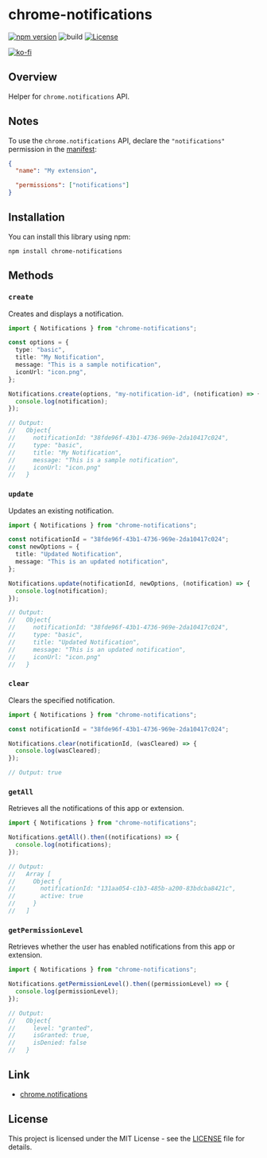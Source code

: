 # chrome-notifications

[![npm version](https://badge.fury.io/js/chrome-notifications.svg)](https://badge.fury.io/js/chrome-notifications)
![build](https://github.com/ryohidaka/chrome-notifications/workflows/Build/badge.svg)
[![License](https://img.shields.io/badge/license-MIT-blue.svg)](https://opensource.org/licenses/MIT)

[![ko-fi](https://ko-fi.com/img/githubbutton_sm.svg)](https://ko-fi.com/B0B6TVH92)

## Overview

Helper for `chrome.notifications` API.

## Notes

To use the `chrome.notifications` API, declare the `"notifications"` permission in the [manifest](https://developer.chrome.com/docs/extensions/reference/manifest):

```json
{
  "name": "My extension",

  "permissions": ["notifications"]
}
```

## Installation

You can install this library using npm:

```shell
npm install chrome-notifications
```

## Methods

### `create`

Creates and displays a notification.

```typescript
import { Notifications } from "chrome-notifications";

const options = {
  type: "basic",
  title: "My Notification",
  message: "This is a sample notification",
  iconUrl: "icon.png",
};

Notifications.create(options, "my-notification-id", (notification) => {
  console.log(notification);
});

// Output:
//   Object{
//     notificationId: "38fde96f-43b1-4736-969e-2da10417c024",
//     type: "basic",
//     title: "My Notification",
//     message: "This is a sample notification",
//     iconUrl: "icon.png"
//   }
```

### `update`

Updates an existing notification.

```typescript
import { Notifications } from "chrome-notifications";

const notificationId = "38fde96f-43b1-4736-969e-2da10417c024";
const newOptions = {
  title: "Updated Notification",
  message: "This is an updated notification",
};

Notifications.update(notificationId, newOptions, (notification) => {
  console.log(notification);
});

// Output:
//   Object{
//     notificationId: "38fde96f-43b1-4736-969e-2da10417c024",
//     type: "basic",
//     title: "Updated Notification",
//     message: "This is an updated notification",
//     iconUrl: "icon.png"
//   }
```

### `clear`

Clears the specified notification.

```typescript
import { Notifications } from "chrome-notifications";

const notificationId = "38fde96f-43b1-4736-969e-2da10417c024";

Notifications.clear(notificationId, (wasCleared) => {
  console.log(wasCleared);
});

// Output: true
```

### `getAll`

Retrieves all the notifications of this app or extension.

```typescript
import { Notifications } from "chrome-notifications";

Notifications.getAll().then((notifications) => {
  console.log(notifications);
});

// Output:
//   Array [
//     Object {
//       notificationId: "131aa054-c1b3-485b-a200-83bdcba8421c",
//       active: true
//     }
//   ]
```

### `getPermissionLevel`

Retrieves whether the user has enabled notifications from this app or extension.

```typescript
import { Notifications } from "chrome-notifications";

Notifications.getPermissionLevel().then((permissionLevel) => {
  console.log(permissionLevel);
});

// Output:
//   Object{
//     level: "granted",
//     isGranted: true,
//     isDenied: false
//   }
```

## Link

- [chrome.notifications](https://developer.chrome.com/docs/extensions/reference/api/notifications)

## License

This project is licensed under the MIT License - see the [LICENSE](LICENSE) file for details.
